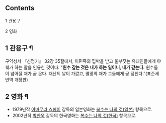 ## Contents

    

1 관용구

2 영화

## 1 관용구 ¶

구약성서 『신명기』 32장 35절에서, 이민족의 핍박을 받고 울부짖는 유대인들에게 야훼가 하는 말을 인용한 것이다. "**원수 갚는 것은
내가 하는 일이니, 내가 갚는다.** 원수들이 넘어질 때가 곧 온다. 재난의 날이 가깝고, 멸망의 때가 그들에게 곧 덮친다."(표준새번역
개정판)

## 2 영화 ¶

  * 1979년작 [이마무라 쇼헤이](%EC%9D%B4%EB%A7%88%EB%AC%B4%EB%9D%BC%20%EC%87%BC%ED%97%A4%EC%9D%B4.md) 감독의 일본영화는 [복수는 나의 것(일본)](%EB%B3%B5%EC%88%98%EB%8A%94%20%EB%82%98%EC%9D%98%20%EA%B2%83%28%EC%9D%BC%EB%B3%B8%29.md) 항목으로.
  * 2002년작 [박찬욱](%EB%B0%95%EC%B0%AC%EC%9A%B1.md) 감독의 한국영화는 [복수는 나의 것(한국)](%EB%B3%B5%EC%88%98%EB%8A%94%20%EB%82%98%EC%9D%98%20%EA%B2%83%28%ED%95%9C%EA%B5%AD%29.md) 항목으로.

